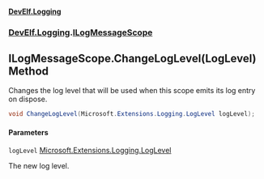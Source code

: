 #### [DevElf\.Logging](README.md 'README')
### [DevElf\.Logging](DevElf.Logging.md 'DevElf\.Logging').[ILogMessageScope](ILogMessageScope.md 'DevElf\.Logging\.ILogMessageScope')

## ILogMessageScope\.ChangeLogLevel\(LogLevel\) Method

Changes the log level that will be used when this scope emits its log entry on dispose\.

```csharp
void ChangeLogLevel(Microsoft.Extensions.Logging.LogLevel logLevel);
```
#### Parameters

<a name='DevElf.Logging.ILogMessageScope.ChangeLogLevel(Microsoft.Extensions.Logging.LogLevel).logLevel'></a>

`logLevel` [Microsoft\.Extensions\.Logging\.LogLevel](https://learn.microsoft.com/en-us/dotnet/api/microsoft.extensions.logging.loglevel 'Microsoft\.Extensions\.Logging\.LogLevel')

The new log level\.